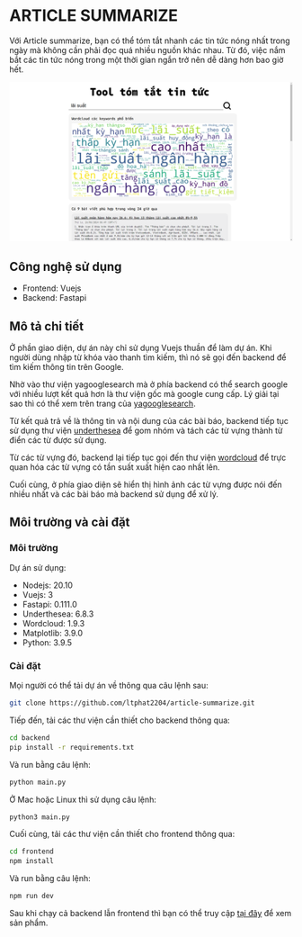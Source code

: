 # ARTICLE SUMMARIZE

Với Article summarize, bạn có thể tóm tắt nhanh các tin tức nóng nhất trong ngày mà không cần phải đọc quá nhiều nguồn khác nhau. Từ đó, việc nắm bắt các tin tức nóng trong một thời gian ngắn trở nên dễ dàng hơn bao giờ hết.

![Example](screenshots/Demo.png)

## Công nghệ sử dụng

- Frontend: Vuejs
- Backend: Fastapi

## Mô tả chi tiết
Ở phần giao diện, dự án này chỉ sử dụng Vuejs thuần để làm dự án. Khi người dùng nhập từ khóa vào thanh tìm kiếm, thì nó sẽ gọi đến backend để tìm kiếm thông tin trên Google.

Nhờ vào thư viện yagooglesearch mà ở phía backend có thể search google với nhiều lượt kết quả hơn là thư viện gốc mà google cung cấp. Lý giải tại sao thì có thể xem trên trang của [yagooglesearch](https://pypi.org/project/yagooglesearch/).

Từ kết quả trả về là thông tin và nội dung của các bài báo, backend tiếp tục sử dụng thư viện [underthesea](https://github.com/undertheseanlp/underthesea) để gom nhóm và tách các từ vựng thành từ điển các từ được sử dụng.

Từ các từ vựng đó, backend lại tiếp tục gọi đến thư viện [wordcloud](https://pypi.org/project/wordcloud/) để trực quan hóa các từ vựng có tần suất xuất hiện cao nhất lên.

Cuối cùng, ở phía giao diện sẽ hiển thị hình ảnh các từ vựng được nói đến nhiều nhất và các bài báo mà backend sử dụng để xử lý.

## Môi trường và cài đặt

### Môi trường

Dự án sử dụng:

- Nodejs: 20.10
- Vuejs: 3
- Fastapi: 0.111.0
- Underthesea: 6.8.3
- Wordcloud: 1.9.3
- Matplotlib: 3.9.0
- Python: 3.9.5

### Cài đặt

Mọi người có thể tải dự án về thông qua câu lệnh sau:

``` bash
git clone https://github.com/ltphat2204/article-summarize.git
```

Tiếp đến, tải các thư viện cần thiết cho backend thông qua:

``` bash
cd backend
pip install -r requirements.txt
```

Và run bằng câu lệnh:

``` bash
python main.py
```

Ở Mac hoặc Linux thì sử dụng câu lệnh:

``` bash
python3 main.py
```

Cuối cùng, tải các thư viện cần thiết cho frontend thông qua:

``` bash
cd frontend
npm install
```

Và run bằng câu lệnh:

``` bash
npm run dev
```

Sau khi chạy cả backend lẫn frontend thì bạn có thể truy cập [tại đây](http://localhost:5173/) để xem sản phẩm.
